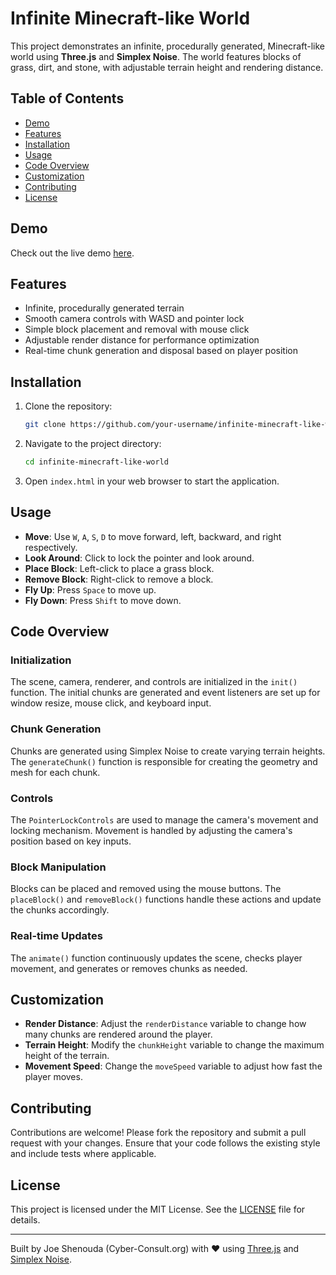 # Infinite Minecraft-like World

This project demonstrates an infinite, procedurally generated, Minecraft-like world using **Three.js** and **Simplex Noise**. The world features blocks of grass, dirt, and stone, with adjustable terrain height and rendering distance.

## Table of Contents

- [Demo](#demo)
- [Features](#features)
- [Installation](#installation)
- [Usage](#usage)
- [Code Overview](#code-overview)
- [Customization](#customization)
- [Contributing](#contributing)
- [License](#license)

## Demo

Check out the live demo [here](https://joe-shenouda.github.io/infinite-minecraft-html/).

## Features

- Infinite, procedurally generated terrain
- Smooth camera controls with WASD and pointer lock
- Simple block placement and removal with mouse click
- Adjustable render distance for performance optimization
- Real-time chunk generation and disposal based on player position

## Installation

1. Clone the repository:
   ```bash
   git clone https://github.com/your-username/infinite-minecraft-like-world.git
   ```
2. Navigate to the project directory:
   ```bash
   cd infinite-minecraft-like-world
   ```
3. Open `index.html` in your web browser to start the application.

## Usage

- **Move**: Use `W`, `A`, `S`, `D` to move forward, left, backward, and right respectively.
- **Look Around**: Click to lock the pointer and look around.
- **Place Block**: Left-click to place a grass block.
- **Remove Block**: Right-click to remove a block.
- **Fly Up**: Press `Space` to move up.
- **Fly Down**: Press `Shift` to move down.

## Code Overview

### Initialization

The scene, camera, renderer, and controls are initialized in the `init()` function. The initial chunks are generated and event listeners are set up for window resize, mouse click, and keyboard input.

### Chunk Generation

Chunks are generated using Simplex Noise to create varying terrain heights. The `generateChunk()` function is responsible for creating the geometry and mesh for each chunk.

### Controls

The `PointerLockControls` are used to manage the camera's movement and locking mechanism. Movement is handled by adjusting the camera's position based on key inputs.

### Block Manipulation

Blocks can be placed and removed using the mouse buttons. The `placeBlock()` and `removeBlock()` functions handle these actions and update the chunks accordingly.

### Real-time Updates

The `animate()` function continuously updates the scene, checks player movement, and generates or removes chunks as needed.

## Customization

- **Render Distance**: Adjust the `renderDistance` variable to change how many chunks are rendered around the player.
- **Terrain Height**: Modify the `chunkHeight` variable to change the maximum height of the terrain.
- **Movement Speed**: Change the `moveSpeed` variable to adjust how fast the player moves.

## Contributing

Contributions are welcome! Please fork the repository and submit a pull request with your changes. Ensure that your code follows the existing style and include tests where applicable.

## License

This project is licensed under the MIT License. See the [LICENSE](LICENSE) file for details.

---

Built by Joe Shenouda (Cyber-Consult.org) with ❤️ using [Three.js](https://threejs.org/) and [Simplex Noise](https://github.com/jwagner/simplex-noise.js).
